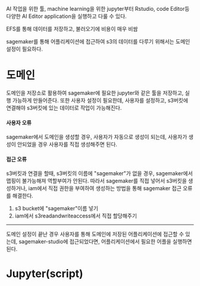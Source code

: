 
AI 작업을 위한 툴, machine learning을 위한 jupyter부터 Rstudio, code Editor등 다양한 AI Editor application을 실행하고 다룰 수 있다.

EFS를 통해 데이터를 저장하고, 불러오기에 비용이 매우 비쌈

sagemaker를 통해 어플리케이션에 접근하여 s3의 데이터를 다루기 위해서는 도메인설정이 필요하다.
# 도메인

도메인을 저장소로 활용하여 sagemaker에 필요한 jupyter와 같은 툴을 저장하고, 실행 가능하게 만들어준다.
또한 사용자 설정이 필요한데, 사용자를 설정하고, s3버킷에 연결해야 s3버킷에 있는 데이터로 작업이 가능해진다.

#### 사용자 오류
sagemaker에서 도메인을 생성할 경우, 사용자가 자동으로 생성이 되는데, 사용자가 생성이 안되었을 경우 사용자를 직접 생성해주면 된다.

#### 접근 오류
s3버킷과 연결을 할때, s3버킷의 이름에 "sagemaker"가 없을 경우, sagemaker에서 맵핑이 불가능해져 역할부여가 안된다. 따라서 sagemaker를 직접 넣어서 s3버킷을 생성하거나, iam에서 직접 권한을 부여하여 생성하는 방법을 통해 sagemaker 접근 오류를 해결한다.

1. s3 bucket에 "sagemaker"이름 넣기
2. iam에서 s3readandwriteaccess에서 직접 할당해주기

---

도메인 설정이 끝난 경우 사용자를 통해 도메인에 저장된 어플리케이션에 접근할 수 있는데, sagemaker-studio에 접근되었다면, 어플리케이션에서 필요한 어플을 실행하면 된다.


# Jupyter(script)

